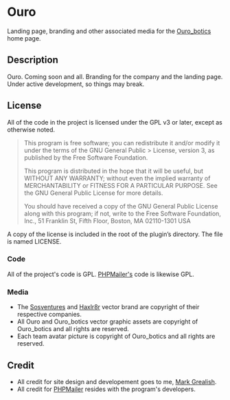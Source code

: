# Ouro
Landing page, branding and other associated media for the [Ouro_botics](http://www.ouro-botics.com) home page.

## Description
Ouro. Coming soon and all. Branding for the company and the landing page. Under active development, so things may break.

## License
All of the code in the project is licensed under the GPL v3 or later, except as otherwise noted.

> This program is free software; you can redistribute it and/or modify it under the terms of the GNU General Public > License, version 3, as published by the Free Software Foundation.
> 
>This program is distributed in the hope that it will be useful, but WITHOUT ANY WARRANTY; without even the implied warranty of MERCHANTABILITY or FITNESS FOR A PARTICULAR PURPOSE. See the GNU General Public License for more details.
> 
> You should have received a copy of the GNU General Public License along with this program; if not, write to the Free Software Foundation, Inc., 51 Franklin St, Fifth Floor, Boston, MA 02110-1301 USA

A copy of the license is included in the root of the plugin’s directory. The file is named LICENSE.

### Code 
All of the project's code is GPL. [PHPMailer's](https://github.com/PHPMailer/PHPMailer) code is likewise GPL.

### Media
* The [Sosventures](http://www.sosventures.com) and [Haxlr8r](http://www.haxlr8r.com) vector brand are copyright of their respective companies.
* All Ouro and Ouro_botics vector graphic assets are copyright of Ouro_botics and all rights are reserved.
* Each team avatar picture is copyright of Ouro_botics and all rights are reserved. 

## Credit
* All credit for site design and developement goes to me, [Mark Grealish](http://www.bhalash.com).  
* All credit for [PHPMailer](https://github.com/PHPMailer/PHPMailer) resides with the program's developers. 